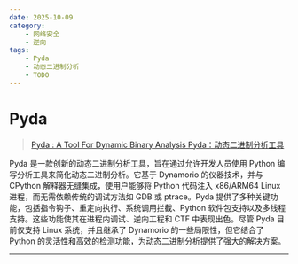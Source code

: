 ```yaml
---
date: 2025-10-09
category:
    - 网络安全
    - 逆向
tags:
    - Pyda
    - 动态二进制分析
    - TODO
---
```


# Pyda

> [Pyda : A Tool For Dynamic Binary Analysis Pyda：动态二进制分析工具](https://kalilinuxtutorials.com/pyda/)

Pyda 是一款创新的动态二进制分析工具，旨在通过允许开发人员使用 Python 编写分析工具来简化动态二进制分析。它基于 Dynamorio 的仪器技术，并与 CPython 解释器无缝集成，使用户能够将 Python 代码注入 x86/ARM64 Linux 进程，而无需依赖传统的调试方法如 GDB 或 ptrace。Pyda 提供了多种关键功能，包括指令钩子、重定向执行、系统调用拦截、Python 软件包支持以及多线程支持。这些功能使其在进程内调试、逆向工程和 CTF 中表现出色。尽管 Pyda 目前仅支持 Linux 系统，并且继承了 Dynamorio 的一些局限性，但它结合了 Python 的灵活性和高效的检测功能，为动态二进制分析提供了强大的解决方案。

---

